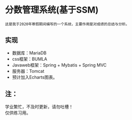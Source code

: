 # 分数管理系统(基于SSM)

    这是我于2020年寒假期间编写的一个系统，主要作用是对成绩的总结与分析。
   
实现
--------------
* 数据库：MariaDB
* css框架：BUMLA
* Javaweb框架：Spring + Mybatis + Spring MVC
* 服务器：Tomcat<br>
* 预计加入Echarts图表。

注：
-------------
学业繁忙，不及时更新，请勿吐槽！<br>
仅供练习用。
